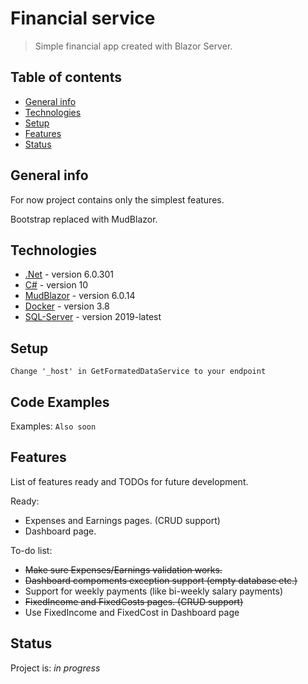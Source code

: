 # Financial service
> Simple financial app created with Blazor Server.

## Table of contents
* [General info](#general-info)
* [Technologies](#technologies)
* [Setup](#setup)
* [Features](#features)
* [Status](#status)


## General info
For now project contains only the simplest features.

Bootstrap replaced with MudBlazor.


## Technologies
* [.Net](https://dotnet.microsoft.com/en-us/download) - version 6.0.301
* [C#](https://dotnet.microsoft.com/en-us/download) - version 10
* [MudBlazor](https://mudblazor.com/getting-started/installation#manual-install-add-imports) -  version 6.0.14
* [Docker](https://www.docker.com/get-started/) - version 3.8
* [SQL-Server](https://docs.microsoft.com/en-us/sql/linux/sql-server-linux-docker-container-deployment?view=sql-server-ver16&pivots=cs1-bash) - version 2019-latest

## Setup
`Change '_host' in GetFormatedDataService to your endpoint`

## Code Examples
Examples:
`Also soon`

## Features
List of features ready and TODOs for future development.

Ready:
* Expenses and Earnings pages. (CRUD support)
* Dashboard page.

To-do list:
* ~~Make sure Expenses/Earnings validation works.~~
* ~~Dashboard compoments exception support (empty database etc.)~~
* Support for weekly payments (like bi-weekly salary payments)
* ~~FixedIncome and FixedCosts pages. (CRUD support)~~
* Use FixedIncome and FixedCost in Dashboard page


## Status
Project is: _in progress_

